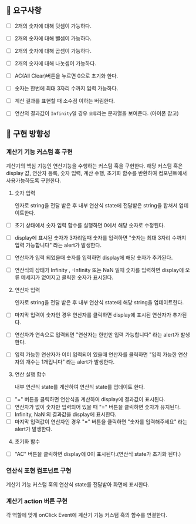 ## 📌 요구사항

- [ ] 2개의 숫자에 대해 덧셈이 가능하다.
- [ ] 2개의 숫자에 대해 뺄셈이 가능하다.
- [ ] 2개의 숫자에 대해 곱셈이 가능하다.
- [ ] 2개의 숫자에 대해 나눗셈이 가능하다.
- [ ] AC(All Clear)버튼을 누르면 0으로 초기화 한다.
- [ ] 숫자는 한번에 최대 3자리 수까지 입력 가능하다.
- [ ] 계산 결과를 표현할 때 소수점 이하는 버림한다.
- [ ] 연산의 결과값이 `Infinity`일 경우 `오류`라는 문자열을 보여준다. (아이폰 참고)


## 📄 구현 방향성

### 계산기 기능 커스텀 훅 구현

계산기의 핵심 기능인 연산기능을 수행하는 커스텀 훅을 구현한다.
해당 커스텀 훅은 display 값, 연산자 등록, 숫자 입력, 계산 수행, 초기화 함수를 반환하여 컴포넌트에서 사용가능하도록 구현한다.

1. 숫자 입력

   인자로 string을 전달 받은 후 내부 연산식 state에 전달받은 string을 합쳐서 업데이트한다.

- [ ] 초기 상태에서 숫자 입력 함수를 실행하면 0에서 해당 숫자로 수정된다.
- [ ] display에 표시된 숫자가 3자리일때 숫자를 입력하면 "숫자는 최대 3자리 수까지 입력 가능합니다" 라는 alert가 발생한다.
- [ ] 연산자가 입력 되었을때 숫자를 입력하면 display에 해당 숫자가 추가된다.
- [ ] 연산식의 상태가 Infinity , -Infinity 또는 NaN 일때 숫자를 입력하면 display에 오류 메세지가 없어지고 클릭한 숫자가 표시된다.


2. 연산자 입력

   인자로 string을 전달 받은 후 내부 연산식 state에 해당 string을 업데이트한다.

- [ ] 마지막 입력이 숫자인 경우 연산자를 클릭하면 display에 표시된 연산자가 추가된다.
- [ ] 연산자가 연속으로 입력되면 "연산자는 한번만 입력 가능합니다" 라는 alert가 발생한다.
- [ ] 입력 가능한 연산자가 이미 입력되어 있을때 연산자를 클릭하면 "입력 가능한 연산자의 개수는 1개입니다" 라는 alert가 발생한다.


3. 연산 실행 함수
   
   내부 연산식 state를 계산하여 연산식 state를 업데이트 한다.

- [ ] "=" 버튼을 클릭하면 연산식을 계산하여 display에 결과값이 표시된다.
- [ ] 연산자가 없이 숫자만 입력되어 있을 때 "=" 버튼을 클릭하면 숫자가 유지된다.
- [ ] Infinity, NaN 의 결과값을 display에 표시한다.
- [ ] 마지막 입력값이 연산자인 경우 "=" 버튼을 클릭하면 "숫자를 입력해주세요" 라는 alert가 발생한다.

4. 초기화 함수

- [ ] "AC" 버튼을 클릭하면 display에 0이 표시된다.(연산식 state가 초기화 된다.)


### 연산식 표현 컴포넌트 구현

계산기 기능 커스텀 훅의 연산식 state를 전달받아 화면에 표시한다.

### 계산기 action 버튼 구현

각 역할에 맞게 onClick Event에 계산기 기능 커스텀 훅의 함수를 연결한다.